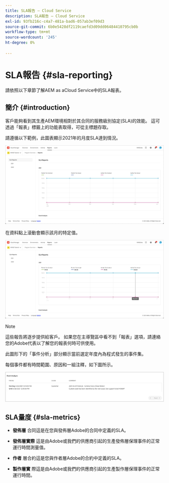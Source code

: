 ```yaml
---
title: SLA報告 — Cloud Service
description: SLA報告 — Cloud Service
exl-id: 93fb216c-c4a7-481a-bad6-057ab3ef09d3
source-git-commit: 6b0e5428df2119caefd3d09dd06484410795cb0b
workflow-type: tm+mt
source-wordcount: '245'
ht-degree: 0%

---
```


# SLA報告 {#sla-reporting}

請依照以下章節了解AEM as aCloud Service中的SLA報表。

## 簡介 {#introduction}

客戶能夠看到其生產AEM環境相對於其合同的服務級別協定(SLA)的效能。 這可透過「報表」標籤上的功能表取得，可從主標題存取。

請遵循以下範例，此圖表顯示2021年的月度SLA達到情況。

![](assets/sla-reporting-1.png)


在資料點上滾動會顯示該月的特定值。

![](assets/sla-reporting-b.png)

>[!NOTE]
>這些報告將逐步提供給客戶。 如果您在主導覽區中看不到「報表」選項，請連絡您的Adobe代表以了解您的報表何時可供使用。

此圖形下的「事件分析」部分顯示當前選定年度內為程式發生的事件集。

每個事件都有時間範圍、原因和一組注釋，如下圖所示。

![](assets/sla-reporting-c.png)


## SLA量度 {#sla-metrics}

* **發佈層**
合同這是在您與發佈層Adobe的合同中定義的SLA。

* **發佈層實際**
這是由Adobe或我們的供應商引起的生產發佈層保理事件的正常運行時間測量值。

* **作者**
層合約這是您與作者層Adobe的合約中定義的SLA。

* **製作層實**
際這是由Adobe或我們的供應商引起的生產製作層保理事件的正常運行時間。

